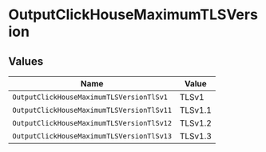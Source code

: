 # OutputClickHouseMaximumTLSVersion


## Values

| Name                                      | Value                                     |
| ----------------------------------------- | ----------------------------------------- |
| `OutputClickHouseMaximumTLSVersionTlSv1`  | TLSv1                                     |
| `OutputClickHouseMaximumTLSVersionTlSv11` | TLSv1.1                                   |
| `OutputClickHouseMaximumTLSVersionTlSv12` | TLSv1.2                                   |
| `OutputClickHouseMaximumTLSVersionTlSv13` | TLSv1.3                                   |
